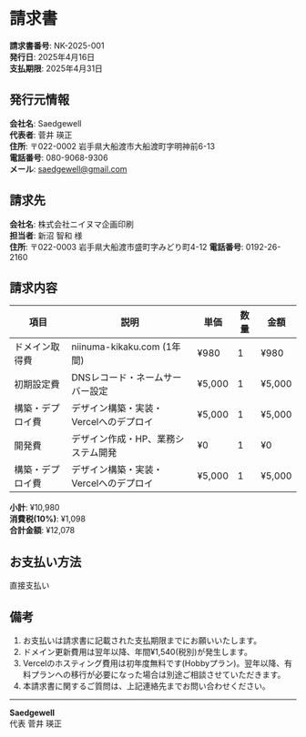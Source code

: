 # 請求書

**請求書番号**: NK-2025-001  
**発行日**: 2025年4月16日  
**支払期限**: 2025年4月31日

## 発行元情報

**会社名**: Saedgewell  
**代表者**: 菅井 瑛正  
**住所**: 〒022-0002 岩手県大船渡市大船渡町字明神前6-13  
**電話番号**: 080-9068-9306  
**メール**: saedgewell@gmail.com

## 請求先

**会社名**: 株式会社ニイヌマ企画印刷  
**担当者**: 新沼 智和 様  
**住所**: 〒022-0003 岩手県大船渡市盛町字みどり町4-12
**電話番号**: 0192-26-2160

## 請求内容

| 項目 | 説明 | 単価 | 数量 | 金額 |
|------|------|------|------|------|
| ドメイン取得費 | niinuma-kikaku.com (1年間) | ¥980 | 1 | ¥980 |
| 初期設定費 | DNSレコード・ネームサーバー設定 | ¥5,000 | 1 | ¥5,000 |
| 構築・デプロイ費 | デザイン構築・実装・Vercelへのデプロイ | ¥5,000 | 1 | ¥5,000 |
| 開発費 | デザイン作成・HP、業務システム開発 | ¥0 | 1 | ¥0 |
| 構築・デプロイ費 | デザイン構築・実装・Vercelへのデプロイ | ¥5,000 | 1 | ¥5,000 |

**小計**: ¥10,980  
**消費税(10%)**: ¥1,098  
**合計金額**: ¥12,078

## お支払い方法
直接支払い

## 備考

1. お支払いは請求書に記載された支払期限までにお願いいたします。
3. ドメイン更新費用は翌年以降、年間¥1,540(税別)が発生します。
4. Vercelのホスティング費用は初年度無料です(Hobbyプラン)。翌年以降、有料プランへの移行が必要になった場合は別途ご相談させていただきます。
5. 本請求書に関するご質問は、上記連絡先までお問い合わせください。

---

**Saedgewell**  
代表 菅井 瑛正  